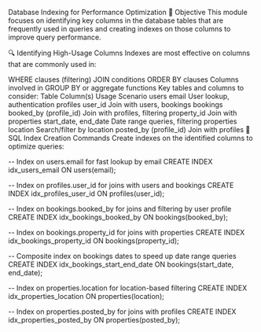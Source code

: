 Database Indexing for Performance Optimization
📌 Objective
This module focuses on identifying key columns in the database tables that are frequently used in queries and creating indexes on those columns to improve query performance.

🔍 Identifying High-Usage Columns
Indexes are most effective on columns that are commonly used in:

WHERE clauses (filtering)
JOIN conditions
ORDER BY clauses
Columns involved in GROUP BY or aggregate functions
Key tables and columns to consider:
Table	Column(s)	Usage Scenario
users	email	User lookup, authentication
profiles	user_id	Join with users, bookings
bookings	booked_by (profile_id)	Join with profiles, filtering
property_id	Join with properties
start_date, end_date	Date range queries, filtering
properties	location	Search/filter by location
posted_by (profile_id)	Join with profiles
💾 SQL Index Creation Commands
Create indexes on the identified columns to optimize queries:

-- Index on users.email for fast lookup by email
CREATE INDEX idx_users_email ON users(email);

-- Index on profiles.user_id for joins with users and bookings
CREATE INDEX idx_profiles_user_id ON profiles(user_id);

-- Index on bookings.booked_by for joins and filtering by user profile
CREATE INDEX idx_bookings_booked_by ON bookings(booked_by);

-- Index on bookings.property_id for joins with properties
CREATE INDEX idx_bookings_property_id ON bookings(property_id);

-- Composite index on bookings dates to speed up date range queries
CREATE INDEX idx_bookings_start_end_date ON bookings(start_date, end_date);

-- Index on properties.location for location-based filtering
CREATE INDEX idx_properties_location ON properties(location);

-- Index on properties.posted_by for joins with profiles
CREATE INDEX idx_properties_posted_by ON properties(posted_by);